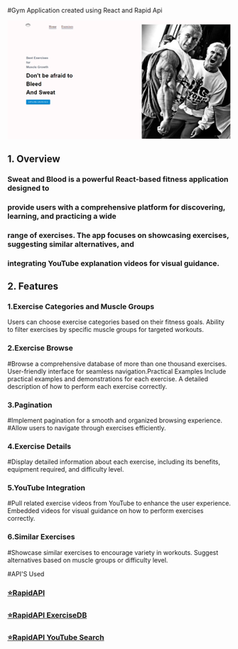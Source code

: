 #Gym Application created using React and Rapid Api

![React Application](https://github.com/kristiqn21/SweatAndBlood/blob/main/ReadMe.PNG)

## 1. Overview
### Sweat and Blood is a powerful React-based fitness application designed to 
### provide users with a comprehensive platform for discovering, learning, and practicing a wide 
### range of exercises. The app focuses on showcasing exercises, suggesting similar alternatives, and 
### integrating YouTube explanation videos for visual guidance.


## 2. Features
### 1.Exercise Categories and Muscle Groups
Users can choose exercise categories based on their fitness goals.
Ability to filter exercises by specific muscle groups for targeted workouts.
### 2.Exercise Browse
#Browse a comprehensive database of more than one thousand exercises.
User-friendly interface for seamless navigation.Practical Examples
Include practical examples and demonstrations for each exercise.
A detailed description of how to perform each exercise correctly.
### 3.Pagination
#Implement pagination for a smooth and organized browsing experience.
#Allow users to navigate through exercises efficiently.
### 4.Exercise Details
#Display detailed information about each exercise, including its benefits, equipment required, and difficulty level.
### 5.YouTube Integration
#Pull related exercise videos from YouTube to enhance the user experience.
Embedded videos for visual guidance on how to perform exercises correctly.
### 6.Similar Exercises
#Showcase similar exercises to encourage variety in workouts.
Suggest alternatives based on muscle groups or difficulty level.




#API'S Used

### [⭐RapidAPI](https://rapidapi.com/hub?utm_source=youtube.com%2FJavaScriptMastery&utm_medium=referral&utm_campaign=DevRel%2F)
### [⭐RapidAPI ExerciseDB](https://rapidapi.com/justin-WFnsXH_t6/api/exercisedb?utm_source=youtube.com%2FJavaScriptMastery&utm_medium=referral&utm_campaign=DevRel)
### [⭐RapidAPI YouTube Search](https://rapidapi.com/h0p3rwe/api/youtube-search-and-download?utm_source=youtube.com%2FJavaScriptMastery&utm_medium=referral&utm_campaign=DevRel)